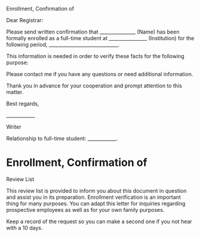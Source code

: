Enrollment, Confirmation of

Dear Registrar:

Please send written confirmation that \_\_\_\_\_\_\_\_\_\_\_\_\_\_\_
(Name) has been formally enrolled as a full-time student at
\_\_\_\_\_\_\_\_\_\_\_\_\_\_\_\_ (Institution) for the following period,
\_\_\_\_\_\_\_\_\_\_\_\_\_\_\_\_\_\_\_\_\_\_\_\_\_\_\_\_\_.

This information is needed in order to verify these facts for the
following purpose:

Please contact me if you have any questions or need additional
information.

Thank you in advance for your cooperation and prompt attention to this
matter.

Best regards,

\_\_\_\_\_\_\_\_\_\_\_\_

Writer

Relationship to full-time student: \_\_\_\_\_\_\_\_\_\_\_\_.

# Enrollment, Confirmation of

Review List

This review list is provided to inform you about this document in
question and assist you in its preparation. Enrollment verification is
an important thing for many purposes. You can adapt this letter for
inquiries regarding prospective employees as well as for your own family
purposes.

Keep a record of the request so you can make a second one if you not
hear with a 10 days.
